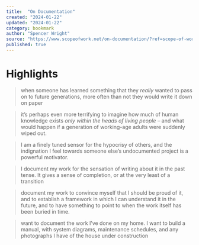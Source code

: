 ```yaml
---
title:  "On Documentation"
created: "2024-01-22"
updated: "2024-01-22"
category: bookmark
author: "Spencer Wright"
source: "https://www.scopeofwork.net/on-documentation/?ref=scope-of-work-newsletter"
published: true
---
```

# Highlights

> when someone has learned something that they _really_ wanted to pass on to future generations, more often than not they would write it down on paper

> it’s perhaps even more terrifying to imagine how much of human knowledge exists _only within the heads of living people_ – and what would happen if a generation of working-age adults were suddenly wiped out.

> I am a finely tuned sensor for the hypocrisy of others, and the indignation I feel towards someone else’s undocumented project is a powerful motivator.

> I document my work for the sensation of writing about it in the past tense. It gives a sense of completion, or at the very least of a transition

> document my work to convince myself that I should be proud of it, and to establish a framework in which I can understand it in the future, and to have something to point to when the work itself has been buried in time.

> want to document the work I’ve done on my home. I want to build a manual, with system diagrams, maintenance schedules, and any photographs I have of the house under construction

